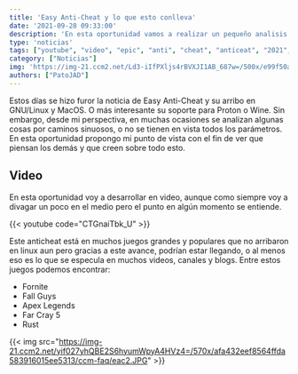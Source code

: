 ```yaml
---
title: 'Easy Anti-Cheat y lo que esto conlleva'
date: '2021-09-28 09:33:00'
description: 'En esta oportunidad vamos a realizar un pequeño analisis sobre la jugada de Epic sobre su Anti-Cheat y como esto se mueve en el mundo de linux'
type: 'noticias'
tags: ["youtube", "video", "epic", "anti", "cheat", "anticeat", "2021", "easy", "juegos", "games","nativo", "proton", "wine"]
category: ["Noticias"]
img: 'https://img-21.ccm2.net/Ld3-iIfPXljs4rBVXJI1AB_687w=/500x/e99f50ae47084905b3a908edb44ac527/ccm-faq/eac1.png'
authors: ["PatoJAD"]
---
```


Estos días se hizo furor la noticia de Easy Anti-Cheat y su arribo en GNU/Linux y MacOS. O más interesante su soporte para Proton o Wine. Sin embargo, desde mi perspectiva, en muchas ocasiones se analizan algunas cosas por caminos sinuosos, o no se tienen en vista todos los parámetros. En esta oportunidad propongo mi punto de vista con el fin de ver que piensan los demás y que creen sobre todo esto.

## Video

En esta oportunidad voy a desarrollar en video, aunque como siempre voy a divagar un poco en el medio pero el punto en algún momento se entiende.

{{< youtube code="CTGnaiTbk_U" >}}

Este anticheat está en muchos juegos grandes y populares que no arribaron en linux aun pero gracias a este avance, podrían estar llegando, o al menos eso es lo que se especula en muchos videos, canales y blogs. Entre estos juegos podemos encontrar:

* Fornite
* Fall Guys
* Apex Legends
* Far Cray 5
* Rust

{{< img src="https://img-21.ccm2.net/yif027yhQBE2S6hyumWpyA4HVz4=/570x/afa432eef8564ffda583916015ee5313/ccm-faq/eac2.JPG" >}}
